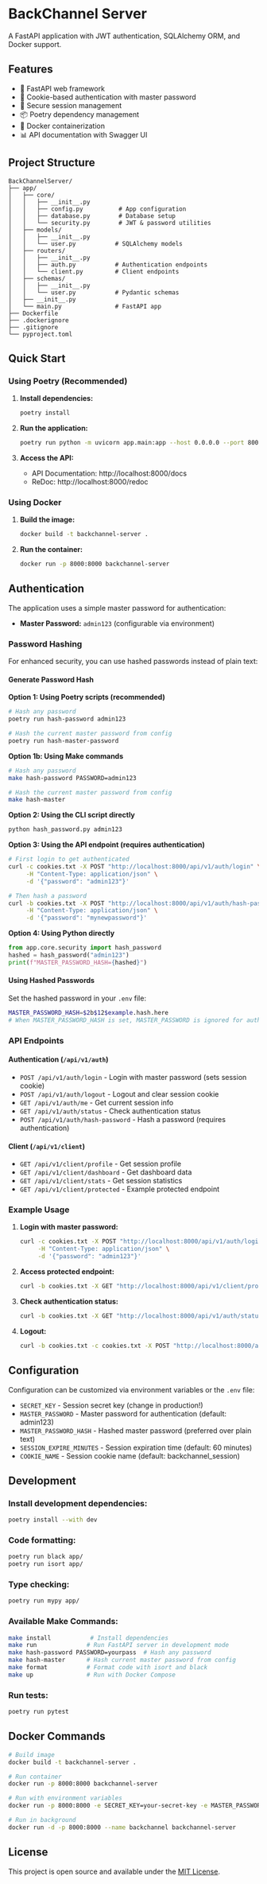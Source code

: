 # BackChannel Server

A FastAPI application with JWT authentication, SQLAlchemy ORM, and Docker support.

## Features

- 🚀 FastAPI web framework
- 🔐 Cookie-based authentication with master password
- 🍪 Secure session management
- 📦 Poetry dependency management
- 🐳 Docker containerization
- 📊 API documentation with Swagger UI

## Project Structure

```
BackChannelServer/
├── app/
│   ├── core/
│   │   ├── __init__.py
│   │   ├── config.py          # App configuration
│   │   ├── database.py        # Database setup
│   │   └── security.py        # JWT & password utilities
│   ├── models/
│   │   ├── __init__.py
│   │   └── user.py           # SQLAlchemy models
│   ├── routers/
│   │   ├── __init__.py
│   │   ├── auth.py           # Authentication endpoints
│   │   └── client.py         # Client endpoints
│   ├── schemas/
│   │   ├── __init__.py
│   │   └── user.py           # Pydantic schemas
│   ├── __init__.py
│   └── main.py               # FastAPI app
├── Dockerfile
├── .dockerignore
├── .gitignore
└── pyproject.toml
```

## Quick Start

### Using Poetry (Recommended)

1. **Install dependencies:**
   ```bash
   poetry install
   ```

2. **Run the application:**
   ```bash
   poetry run python -m uvicorn app.main:app --host 0.0.0.0 --port 8000 --reload
   ```

3. **Access the API:**
   - API Documentation: http://localhost:8000/docs
   - ReDoc: http://localhost:8000/redoc

### Using Docker

1. **Build the image:**
   ```bash
   docker build -t backchannel-server .
   ```

2. **Run the container:**
   ```bash
   docker run -p 8000:8000 backchannel-server
   ```

## Authentication

The application uses a simple master password for authentication:
- **Master Password:** `admin123` (configurable via environment)

### Password Hashing

For enhanced security, you can use hashed passwords instead of plain text:

#### Generate Password Hash

**Option 1: Using Poetry scripts (recommended)**
```bash
# Hash any password
poetry run hash-password admin123

# Hash the current master password from config
poetry run hash-master-password
```

**Option 1b: Using Make commands**
```bash
# Hash any password
make hash-password PASSWORD=admin123

# Hash the current master password from config
make hash-master
```

**Option 2: Using the CLI script directly**
```bash
python hash_password.py admin123
```

**Option 3: Using the API endpoint (requires authentication)**
```bash
# First login to get authenticated
curl -c cookies.txt -X POST "http://localhost:8000/api/v1/auth/login" \
     -H "Content-Type: application/json" \
     -d '{"password": "admin123"}'

# Then hash a password
curl -b cookies.txt -X POST "http://localhost:8000/api/v1/auth/hash-password" \
     -H "Content-Type: application/json" \
     -d '{"password": "mynewpassword"}'
```

**Option 4: Using Python directly**
```python
from app.core.security import hash_password
hashed = hash_password("admin123")
print(f"MASTER_PASSWORD_HASH={hashed}")
```

#### Using Hashed Passwords

Set the hashed password in your `.env` file:
```bash
MASTER_PASSWORD_HASH=$2b$12$example.hash.here
# When MASTER_PASSWORD_HASH is set, MASTER_PASSWORD is ignored for authentication
```

### API Endpoints

#### Authentication (`/api/v1/auth`)

- `POST /api/v1/auth/login` - Login with master password (sets session cookie)
- `POST /api/v1/auth/logout` - Logout and clear session cookie
- `GET /api/v1/auth/me` - Get current session info
- `GET /api/v1/auth/status` - Check authentication status
- `POST /api/v1/auth/hash-password` - Hash a password (requires authentication)

#### Client (`/api/v1/client`)

- `GET /api/v1/client/profile` - Get session profile
- `GET /api/v1/client/dashboard` - Get dashboard data
- `GET /api/v1/client/stats` - Get session statistics
- `GET /api/v1/client/protected` - Example protected endpoint

### Example Usage

1. **Login with master password:**
   ```bash
   curl -c cookies.txt -X POST "http://localhost:8000/api/v1/auth/login" \
        -H "Content-Type: application/json" \
        -d '{"password": "admin123"}'
   ```

2. **Access protected endpoint:**
   ```bash
   curl -b cookies.txt -X GET "http://localhost:8000/api/v1/client/profile"
   ```

3. **Check authentication status:**
   ```bash
   curl -b cookies.txt -X GET "http://localhost:8000/api/v1/auth/status"
   ```

4. **Logout:**
   ```bash
   curl -b cookies.txt -c cookies.txt -X POST "http://localhost:8000/api/v1/auth/logout"
   ```

## Configuration

Configuration can be customized via environment variables or the `.env` file:

- `SECRET_KEY` - Session secret key (change in production!)
- `MASTER_PASSWORD` - Master password for authentication (default: admin123)
- `MASTER_PASSWORD_HASH` - Hashed master password (preferred over plain text)
- `SESSION_EXPIRE_MINUTES` - Session expiration time (default: 60 minutes)
- `COOKIE_NAME` - Session cookie name (default: backchannel_session)

## Development

### Install development dependencies:
```bash
poetry install --with dev
```

### Code formatting:
```bash
poetry run black app/
poetry run isort app/
```

### Type checking:
```bash
poetry run mypy app/
```

### Available Make Commands:
```bash
make install           # Install dependencies
make run              # Run FastAPI server in development mode
make hash-password PASSWORD=yourpass  # Hash any password
make hash-master      # Hash current master password from config
make format           # Format code with isort and black
make up               # Run with Docker Compose
```

### Run tests:
```bash
poetry run pytest
```

## Docker Commands

```bash
# Build image
docker build -t backchannel-server .

# Run container
docker run -p 8000:8000 backchannel-server

# Run with environment variables
docker run -p 8000:8000 -e SECRET_KEY=your-secret-key -e MASTER_PASSWORD=your-password backchannel-server

# Run in background
docker run -d -p 8000:8000 --name backchannel backchannel-server
```

## License

This project is open source and available under the [MIT License](LICENSE).